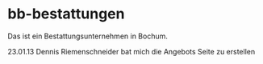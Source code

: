 bb-bestattungen
===============

Das ist ein Bestattungsunternehmen in Bochum.

23.01.13 Dennis Riemenschneider bat mich die Angebots Seite zu erstellen
